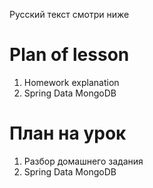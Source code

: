 Русский текст смотри ниже

# Plan of lesson <br/>
1. Homework explanation  <br/>
2. Spring Data MongoDB  <br/>


# План на урок <br/>
1. Разбор домашнего задания  <br/>
2. Spring Data MongoDB  <br/>


